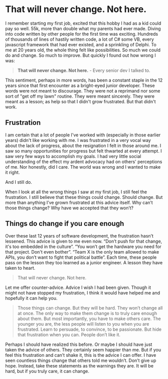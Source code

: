 # That will never change. Not here.

I remember starting my first job, excited that this hobby I had as a kid could pay so well. 55k, more than double what my parents had ever made. Diving into code written by other people for the first time was exciting. Hundreds of thousands of lines of hastily written code, a lot of C# some VB, every javascript framework that had ever existed, and a sprinkling of Delphi. To me at 20 years old, the whole thing felt like possibilities. So much we could do and change. So much to improve. But quickly I found out how wrong I was:

> **That will never change. Not here.** - Every senior dev I talked to.

This sentiment, perhaps in more words, has been a constant staple in the 12 years since that first encounter as a bright-eyed junior developer. These words were not meant to discourage. They were not a reprimand nor some sort of "get off my lawn" routine. They were meant sincerely. They were meant as a lesson; as help so that I didn't grow frustrated. But that didn't work.

## Frustration

I am certain that a lot of people I've worked with (especially in those earlier years) didn't like working with me. I was frustrated in a very vocal way about the lack of progress, about the resignation I felt in those around me. I saw so many opportunities for progress but felt thwarted at every attempt. I saw very few ways to accomplish my goals. I had very little social understanding of the effect my ardent advocacy had on others' perceptions of me. Nor honestly, did I care. The world was wrong and I wanted to make it right.

And I still do. 

When I look at all the wrong things I saw at my first job, I still feel the frustration. I still believe that these things could change. Should change. But more than anything I’ve grown frustrated at this advice itself. Why can’t those things change? Why have we accepted that they won’t?

## Things do change if you care enough

Over these last 12 years of software development, the frustration hasn’t lessened. This advice is given to me even now. “Don’t push for that change, it's too embedded in the culture”. “You won’t get the hardware you need for that project. Don't even bother”. “Team X is the only team allowed to make APIs, you don’t want to fight that political battle”. Each time, these people pass on the lesson they too learned as a junior engineer. A lesson they have taken to heart.

> That will never change. Not here.

Let me offer counter-advice. Advice I wish I had been given. Though it might not have stopped my frustration, I think it would have helped me and hopefully it can help you.

> Those things can change. But they will be hard. They won’t change all at once. The only way to make them change is to truly care enough about them. But most importantly, you have to make others care. The younger you are, the less people will listen to you when you are frustrated. Learn to persuade, to convince, to be passionate. But hide that frustration when you can. People don’t like it.

Perhaps I should have realized this before. Or maybe I should have just taken the advice of others. They certainly seem happier than me. But if you feel this frustration and can’t shake it, this is the advice I can offer. I have seen countless things change that others told me wouldn’t. Don’t give up hope. Instead, take these statements as the warnings they are. It will be hard, but if you truly care, it can change.